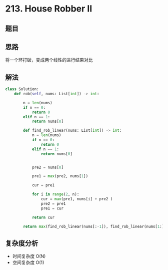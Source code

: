 # 213. House Robber II

## 题目

<!--@include: ../../editor/cn/doc/content/[213]House Robber II.md-->

## 思路
将一个环打破，变成两个线性的进行结果对比

## 解法

```python
class Solution:
    def rob(self, nums: List[int]) -> int:

        n = len(nums)
        if n == 0:
            return 0
        elif n == 1:
            return nums[0]

        def find_rob_linear(nums: List[int]) -> int:
            n = len(nums)
            if n == 0:
                return 0
            elif n == 1:
                return nums[0]


            pre2 = nums[0]

            pre1 = max(pre2, nums[1])

            cur = pre1

            for i in range(2, n):
                cur = max(pre1, nums[i] + pre2 )
                pre2 = pre1
                pre1 = cur

            return cur

        return max(find_rob_linear(nums[:-1]), find_rob_linear(nums[1:]))
```

[//]: # (<<< ../../editor/cn/[213]House Robber II.py)


## 复杂度分析
- 时间复杂度 O(N)
- 空间复杂度 O(1)

